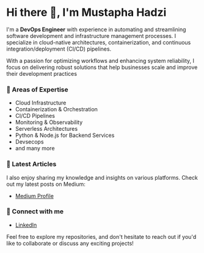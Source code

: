 # Hi there 👋, I'm Mustapha Hadzi

I'm a **DevOps Engineer** with experience in automating and streamlining software development and infrastructure management processes. I specialize in cloud-native architectures, containerization, and continuous integration/deployment (CI/CD) pipelines.

With a passion for optimizing workflows and enhancing system reliability, I focus on delivering robust solutions that help businesses scale and improve their development practices

### 🌟 Areas of Expertise
- Cloud Infrastructure 
- Containerization & Orchestration 
- CI/CD Pipelines 
- Monitoring & Observability 
- Serverless Architectures 
- Python & Node.js for Backend Services
- Devsecops
- and many more

### 📖 Latest Articles
I also enjoy sharing my knowledge and insights on various platforms. Check out my latest posts on Medium:
- [Medium Profile](https://medium.com/@topahadzi)

### 🤝 Connect with me
- [LinkedIn](https://www.linkedin.com/in/topahadzi)

Feel free to explore my repositories, and don't hesitate to reach out if you'd like to collaborate or discuss any exciting projects!
